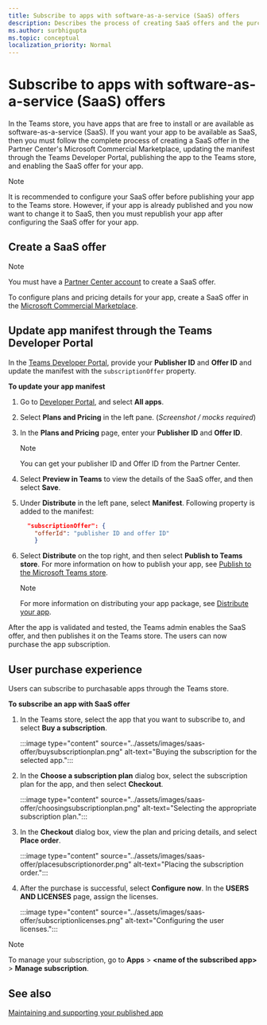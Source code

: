 ```yaml
---
title: Subscribe to apps with software-as-a-service (SaaS) offers
description: Describes the process of creating SaaS offers and the purchase experience for users subscribing to apps with SaaS offers.
ms.author: surbhigupta
ms.topic: conceptual
localization_priority: Normal 
---
```


# Subscribe to apps with software-as-a-service (SaaS) offers

In the Teams store, you have apps that are free to install or are available as software-as-a-service (SaaS). If you want your app to be available as SaaS, then you must follow the complete process of creating a SaaS offer in the Partner Center's Microsoft Commercial Marketplace, updating the manifest through the Teams Developer Portal, publishing the app to the Teams store, and enabling the SaaS offer for your app.

> [!NOTE]
> It is recommended to configure your SaaS offer before publishing your app to the Teams store. However, if your app is already published and you now want to change it to SaaS, then you must republish your app after configuring the SaaS offer for your app.

## Create a SaaS offer

> [!NOTE]
> You must have a [Partner Center account](create-partner-center-dev-account.md) to create a SaaS offer.

To configure plans and pricing details for your app, create a SaaS offer in the [Microsoft Commercial Marketplace](/azure/marketplace/create-new-saas-offer).

## Update app manifest through the Teams Developer Portal

In the [Teams Developer Portal](~/build-and-test/teams-developer-portal.md), provide your **Publisher ID** and **Offer ID** and update the manifest with the `subscriptionOffer` property.

**To update your app manifest**

1. Go to [Developer Portal](https://aka.ms/dev-portal), and select **All apps**.
1. Select **Plans and Pricing** in the left pane. (*Screenshot / mocks required*)
1. In the **Plans and Pricing** page, enter your **Publisher ID** and **Offer ID**.

    > [!NOTE]
    > You can get your publisher ID and Offer ID from the Partner Center.
1. Select **Preview in Teams** to view the details of the SaaS offer, and then select **Save**.
1. Under **Distribute** in the left pane, select **Manifest**. Following property is added to the manifest:

    ```json
      "subscriptionOffer": {
        "offerId": "publisher ID and offer ID"  
        }
   ```

1. Select **Distribute** on the top right, and then select **Publish to Teams store**. For more information on how to publish your app, see [Publish to the Microsoft Teams store](~/concepts/deploy-and-publish/appsource/publish.md).

    > [!NOTE]
    > For more information on distributing your app package, see [Distribute your app](~/concepts/deploy-and-publish/apps-publish-overview.md).

After the app is validated and tested, the Teams admin enables the SaaS offer, and then publishes it on the Teams store. The users can now purchase the app subscription.

## User purchase experience

Users can subscribe to purchasable apps through the Teams store.

**To subscribe an app with SaaS offer**

1. In the Teams store, select the app that you want to subscribe to, and select **Buy a subscription**.

    :::image type="content" source="../assets/images/saas-offer/buysubscriptionplan.png" alt-text="Buying the subscription for the selected app.":::

2. In the **Choose a subscription plan** dialog box, select the subscription plan for the app, and then select **Checkout**.

    :::image type="content" source="../assets/images/saas-offer/choosingsubscriptionplan.png" alt-text="Selecting the appropriate subscription plan.":::

3. In the **Checkout** dialog box, view the plan and pricing details, and select **Place order**.

    :::image type="content" source="../assets/images/saas-offer/placesubscriptionorder.png" alt-text="Placing the subscription order.":::

1. After the purchase is successful, select **Configure now**. In the **USERS AND LICENSES** page, assign the licenses.

    :::image type="content" source="../assets/images/saas-offer/subscriptionlicenses.png" alt-text="Configuring the user licenses.":::

> [!NOTE]
> To manage your subscription, go to **Apps** > **&lt;name of the subscribed app&gt;** > **Manage subscription**.

## See also

[Maintaining and supporting your published app](../post-publish/overview.md)
